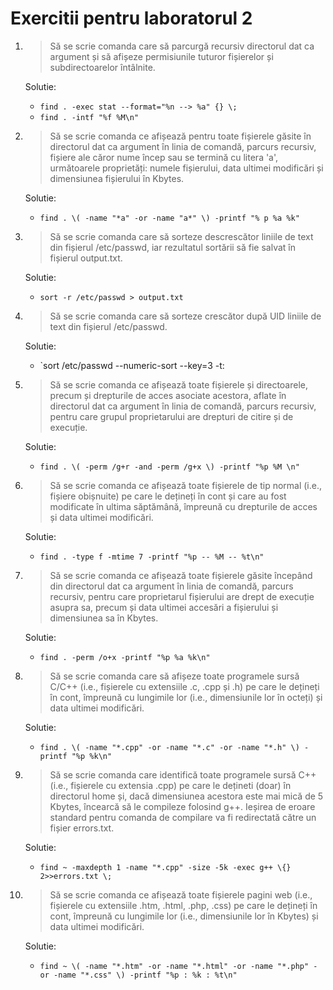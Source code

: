 Exercitii pentru laboratorul 2
==============================

1. > Să se scrie comanda care să parcurgă recursiv directorul dat ca argument și 
   > să afișeze permisiunile tuturor fișierelor și subdirectoarelor întâlnite. 

   Solutie: 
      * `find . -exec stat --format="%n --> %a" {} \;`
      * `find . -intf "%f %M\n"`

2. > Să se scrie comanda ce afișează pentru toate fișierele găsite în directorul dat 
   > ca argument în linia de comandă, parcurs recursiv, fișiere ale căror nume încep 
   > sau se termină cu litera 'a', următoarele proprietăți: numele fișierului, data 
   > ultimei modificări și dimensiunea fișierului în Kbytes. 

   Solutie:
      * `find . \( -name "*a" -or -name "a*" \) -printf "% p %a %k"`

3. > Să se scrie comanda care să sorteze descrescător liniile de text din fișierul 
   > /etc/passwd, iar rezultatul sortării să fie salvat în fișierul output.txt. 

   Solutie:
      * `sort -r /etc/passwd > output.txt`

4. > Să se scrie comanda care să sorteze crescător după UID liniile de text din 
   > fișierul /etc/passwd. 

   Solutie:
      * `sort /etc/passwd --numeric-sort --key=3 -t:

5. > Să se scrie comanda ce afișează toate fișierele și directoarele, precum și drepturile 
   > de acces asociate acestora, aflate în directorul dat ca argument în linia de comandă, 
   > parcurs recursiv, pentru care grupul proprietarului are drepturi de citire și de execuție.

   Solutie:
      * `find . \( -perm /g+r -and -perm /g+x \) -printf "%p %M \n"`

6. > Să se scrie comanda ce afișează toate fișierele de tip normal (i.e., fișiere obișnuite) 
   > pe care le dețineți în cont și care au fost modificate în ultima săptămână, împreună 
   > cu drepturile de acces și data ultimei modificări.
   
   Solutie:
      * `find . -type f -mtime 7 -printf "%p -- %M -- %t\n"`

7. > Să se scrie comanda ce afișează toate fișierele găsite începând din directorul dat ca argument 
   > în linia de comandă, parcurs recursiv, pentru care proprietarul fișierului are drept de execuție 
   > asupra sa, precum și data ultimei accesări a fișierului și dimensiunea sa în Kbytes.

   Solutie:
      * `find . -perm /o+x -printf "%p %a %k\n"`

8. > Să se scrie comanda care să afișeze toate programele sursă C/C++ (i.e., fișierele cu 
   > extensiile .c, .cpp și .h) pe care le dețineți în cont, împreună cu lungimile lor 
   > (i.e., dimensiunile lor în octeți) și data ultimei modificări.

   Solutie:
      * `find . \( -name "*.cpp" -or -name "*.c" -or -name "*.h" \) -printf "%p %k\n"`

9. > Să se scrie comanda care identifică toate programele sursă C++ (i.e., fișierele cu extensia 
   > .cpp) pe care le dețineti (doar) în directorul home și, dacă dimensiunea acestora este mai 
   > mică de 5 Kbytes, încearcă să le compileze folosind g++. Ieșirea de eroare standard pentru 
   > comanda de compilare va fi redirectată către un fișier errors.txt. 

   Solutie:
      * `find ~ -maxdepth 1 -name "*.cpp" -size -5k -exec g++ \{} 2>>errors.txt \;`

10. > Să se scrie comanda ce afișează toate fișierele pagini web (i.e., fișierele cu extensiile .htm, 
    > .html, .php, .css) pe care le dețineți în cont, împreună cu lungimile lor (i.e., 
    > dimensiunile lor în Kbytes) și data ultimei modificări.

    Solutie:
       * `find ~ \( -name "*.htm" -or -name "*.html" -or -name "*.php" -or -name "*.css" \) -printf "%p : %k : %t\n"`
